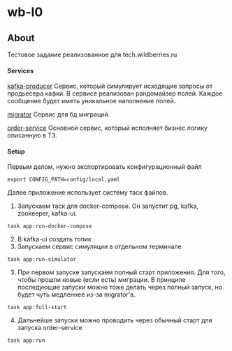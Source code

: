 # wb-l0

## About
Тестовое задание реализованное для tech.wildberries.ru

#### Services
<u>kafka-producer</u>
Сервис, который симулирует исходящие запросы от продьесера кафки. В сервисе реализован рандомайзер полей. Каждое сообщение будет иметь уникальное наполнение полей.

<u>migrator</u>
Сервис для бд миграций.

<u>order-service</u>
Основной сервис, который исполняет бизнес логику описанную в ТЗ. 


#### Setup
Первым делом, нужно экспортировать конфигурационный файл

```
export CONFIG_PATH=config/local.yaml
```

Далее приложение использует систему таск файлов.
1) Запускаем таск для docker-compose. Он запустит pg, kafka, zookeeper, kafka-ui.
```
task app:run-docker-compose
```
2) В kafka-ui создать топик
2) Запускаем сервис симуляции в отдельном терминале
```
task app:run-simulator   
```
3) При первом запуске запускаем полный старт приложения. Для того, чтобы прошли новые (если есть) миграции. В принципе последующие запуски можно тоже делать через полный запуск, но будет чуть медленнее из-за migrator'а.
```
task app:full-start
```
4) Дальнейше запуски можно проводить через обычный старт для запуска order-service
```
task app:run
```